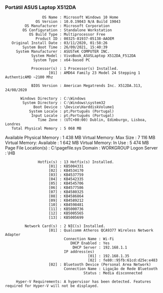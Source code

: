 ### Portátil ASUS Laptop X512DA
   
                     OS Name : Microsoft Windows 10 Home
                  OS Version : 10.0.19043 N/A Build 19043
             OS Manufacturer : Microsoft Corporation
            OS Configuration : Standalone Workstation
               OS Build Type : Multiprocessor Free
                  Product ID : 00325-81937-05138-AAOEM
       Original Install Date : 03/11/2020, 01:58:26
            System Boot Time : 26/09/2021, 15:40:39
         System Manufacturer : ASUSTeK COMPUTER INC.
                System Model : VivoBook_ASUSLaptop X512DA_F512DA
                 System Type : x64-based PC
  
                Processor(s) : 1 Processor(s) Installed.
                        [01] : AMD64 Family 23 Model 24 Stepping 1 AuthenticAMD ~2100 Mhz
                           
                BIOS Version : American Megatrends Inc. X512DA.313, 24/08/2020

           Windows Directory : C:\Windows
            System Directory : C:\Windows\system32
                 Boot Device : \Device\HarddiskVolume1
               System Locale : pt;Português (Portugal)
                Input Locale : pt;Português (Portugal)
                   Time Zone : (UTC+00:00) Dublin, Edimburgo, Lisboa, Londres
       Total Physical Memory : 5 068 MB
   Available Physical Memory : 1 438 MB
    Virtual Memory: Max Size :  7 116 MB
   Virtual Memory: Available : 1 642 MB
      Virtual Memory: In Use : 5 474 MB
       Page File Location(s) : C:\pagefile.sys
                      Domain : WORKGROUP
                Logon Server : \\HB

                   Hotfix(s) : 13 Hotfix(s) Installed.
                        [01] : KB5004331
                        [02] : KB4534170
                        [03] : KB4537759
                        [04] : KB4542335
                        [05] : KB4545706
                        [06] : KB4577586
                        [07] : KB4580325
                        [08] : KB4586864
                        [09] : KB4589212
                        [10] : KB4598481
                        [11] : KB5000736
                        [12] : KB5005565
                        [13] : KB5005699

             Network Card(s) : 2 NIC(s) Installed.
                        [01] : Qualcomm Atheros QCA9377 Wireless Network Adapter
                               Connection Name : Wi-Fi
                                  DHCP Enabled : Yes
                                   DHCP Server : 192.168.1.1
                               IP address(es)
                                          [01] : 192.168.1.35
                                          [02] : fe80::95fb:61cd:d25e:e483
                        [02] : Bluetooth Device (Personal Area Network)
                               Connection Name : Ligação de Rede Bluetooth
                                        Status : Media disconnected

         Hyper-V Requirements: A hypervisor has been detected. Features required for Hyper-V will not be displayed.

